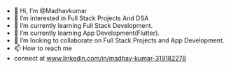- 👋 Hi, I’m @Madhavkumar
- 👀 I’m interested in Full Stack Projects And DSA
- 🌱 I’m currently learning Full Stack Development.
- 🌱 I’m currently learning App Development(Flutter).
- 💞️ I’m looking to collaborate on Full Stack Projects and App Development.
- 📫 How to reach me
-  connect at www.linkedin.com/in/madhav-kumar-319182278

<!---
Madhavkumar-04/Madhavkumar-04 is a ✨ special ✨ repository because its `README.md` (this file) appears on your GitHub profile.
You can click the Preview link to take a look at your changes.
--->
